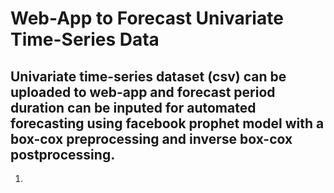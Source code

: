 # Web-App to Forecast Univariate Time-Series Data

## Univariate time-series dataset (csv) can be uploaded to web-app and forecast period duration can be inputed for automated forecasting using facebook prophet model with a box-cox preprocessing and inverse box-cox postprocessing. 


1. 
